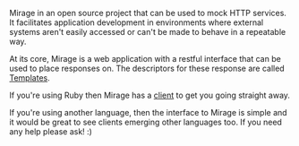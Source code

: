 Mirage in an open source project that can be used to mock HTTP services. It facilitates application development in environments where external systems aren't easily accessed or can't be made to behave in a repeatable way.

At its core, Mirage is a web application with a restful interface that can be used to place responses on. The descriptors for these response are called [Templates](/lashd/mirage/docs/templates).

If you're using Ruby then Mirage has a [client](/lashd/mirage/docs/client) to get you going straight away.

If you're using another language, then the interface to Mirage is simple and it would be great to see clients emerging other languages too. If you need any help please ask! :)
